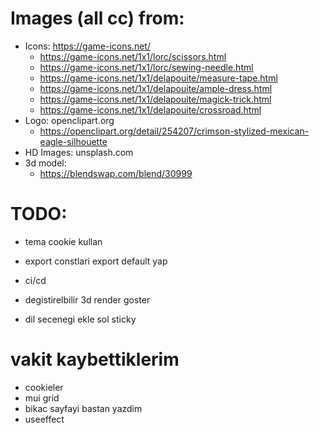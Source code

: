 # Images (all cc) from:

- Icons: https://game-icons.net/
  - https://game-icons.net/1x1/lorc/scissors.html
  - https://game-icons.net/1x1/lorc/sewing-needle.html
  - https://game-icons.net/1x1/delapouite/measure-tape.html
  - https://game-icons.net/1x1/delapouite/ample-dress.html
  - https://game-icons.net/1x1/delapouite/magick-trick.html
  - https://game-icons.net/1x1/delapouite/crossroad.html
- Logo: openclipart.org
  - https://openclipart.org/detail/254207/crimson-stylized-mexican-eagle-silhouette
- HD Images: unsplash.com
- 3d model:
  - https://blendswap.com/blend/30999

# TODO:

[//]: # (- faq text degis)

[//]: # (- sign in redirection kirik gibi duzelt.)

- tema cookie kullan

- export constlari export default yap

- ci/cd

[//]: # (- hrefleri router linkle degis)

- degistirelbilir 3d render goster

[//]: # (- xs copyright kirik)

- dil secenegi ekle sol sticky

[//]: # (- signup signin renderlamasin giris yapmissa)

[//]: # (- caterogires resimleri degis)

[//]: # (- invite code kismi ekle)

[//]: # (- authentication ekle)

[//]: # (- backend ya da firebase)

# vakit kaybettiklerim

- cookieler
- mui grid 
- bikac sayfayi bastan yazdim
- useeffect